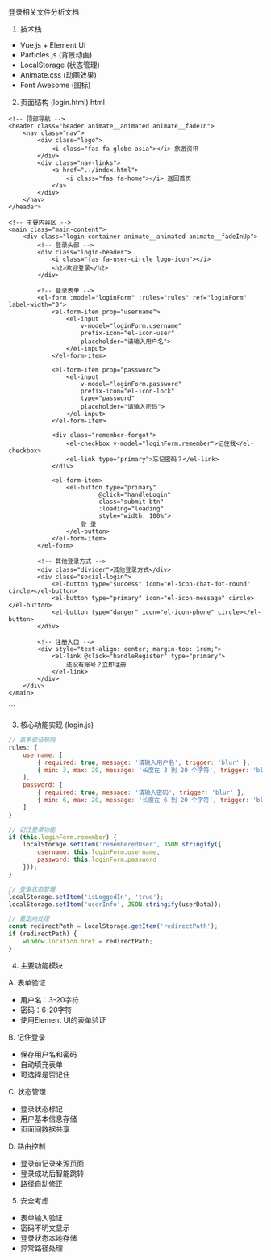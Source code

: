 登录相关文件分析文档

1. 技术栈
- Vue.js + Element UI
- Particles.js (背景动画)
- LocalStorage (状态管理)
- Animate.css (动画效果)
- Font Awesome (图标)

2. 页面结构 (login.html)
html
<div id="login">
    <!-- 粒子动画背景 -->
    <div id="particles-js"></div>
    
    <!-- 顶部导航 -->
    <header class="header animate__animated animate__fadeIn">
        <nav class="nav">
            <div class="logo">
                <i class="fas fa-globe-asia"></i> 旅游资讯
            </div>
            <div class="nav-links">
                <a href="../index.html">
                    <i class="fas fa-home"></i> 返回首页
                </a>
            </div>
        </nav>
    </header>

    <!-- 主要内容区 -->
    <main class="main-content">
        <div class="login-container animate__animated animate__fadeInUp">
            <!-- 登录头部 -->
            <div class="login-header">
                <i class="fas fa-user-circle logo-icon"></i>
                <h2>欢迎登录</h2>
            </div>
            
            <!-- 登录表单 -->
            <el-form :model="loginForm" :rules="rules" ref="loginForm" label-width="0">
                <el-form-item prop="username">
                    <el-input 
                        v-model="loginForm.username"
                        prefix-icon="el-icon-user"
                        placeholder="请输入用户名">
                    </el-input>
                </el-form-item>
                
                <el-form-item prop="password">
                    <el-input 
                        v-model="loginForm.password"
                        prefix-icon="el-icon-lock"
                        type="password"
                        placeholder="请输入密码">
                    </el-input>
                </el-form-item>

                <div class="remember-forgot">
                    <el-checkbox v-model="loginForm.remember">记住我</el-checkbox>
                    <el-link type="primary">忘记密码？</el-link>
                </div>

                <el-form-item>
                    <el-button type="primary" 
                             @click="handleLogin"
                             class="submit-btn" 
                             :loading="loading"
                             style="width: 100%">
                        登 录
                    </el-button>
                </el-form-item>
            </el-form>

            <!-- 其他登录方式 -->
            <div class="divider">其他登录方式</div>
            <div class="social-login">
                <el-button type="success" icon="el-icon-chat-dot-round" circle></el-button>
                <el-button type="primary" icon="el-icon-message" circle></el-button>
                <el-button type="danger" icon="el-icon-phone" circle></el-button>
            </div>

            <!-- 注册入口 -->
            <div style="text-align: center; margin-top: 1rem;">
                <el-link @click="handleRegister" type="primary">
                    还没有账号？立即注册
                </el-link>
            </div>
        </div>
    </main>
</div>
```

3. 核心功能实现 (login.js)
```javascript
// 表单验证规则
rules: {
    username: [
        { required: true, message: '请输入用户名', trigger: 'blur' },
        { min: 3, max: 20, message: '长度在 3 到 20 个字符', trigger: 'blur' }
    ],
    password: [
        { required: true, message: '请输入密码', trigger: 'blur' },
        { min: 6, max: 20, message: '长度在 6 到 20 个字符', trigger: 'blur' }
    ]
}

// 记住登录功能
if (this.loginForm.remember) {
    localStorage.setItem('rememberedUser', JSON.stringify({
        username: this.loginForm.username,
        password: this.loginForm.password
    }));
}

// 登录状态管理
localStorage.setItem('isLoggedIn', 'true');
localStorage.setItem('userInfo', JSON.stringify(userData));

// 重定向处理
const redirectPath = localStorage.getItem('redirectPath');
if (redirectPath) {
    window.location.href = redirectPath;
}
```

4. 主要功能模块

A. 表单验证
- 用户名：3-20字符
- 密码：6-20字符
- 使用Element UI的表单验证

B. 记住登录
- 保存用户名和密码
- 自动填充表单
- 可选择是否记住

C. 状态管理
- 登录状态标记
- 用户基本信息存储
- 页面间数据共享

D. 路由控制
- 登录前记录来源页面
- 登录成功后智能跳转
- 路径自动修正

5. 安全考虑
- 表单输入验证
- 密码不明文显示
- 登录状态本地存储
- 异常路径处理
```